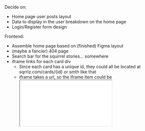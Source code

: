 Decide on:

-   Home page user posts layout
-   Data to display in the user breakdown on the home page
-   Login/Register form design

Frontend:

-   Assemble home page based on (finished) Figma layout
-   (maybe a fancier) 404 page
-   Search bar for the squirrel stories... somewhere
-   iframe links for each card div
    -   Since each card has a unique id, they could all be located at sqrrlz.com/cards/{id} or smth like that
    -   iframe takes a url, so the iframe item could be <iframe src='sqrrlz.com/cards/{id}' />
-   Adaptable CSS for different screen sizes

Server:

-   User accounts
-   Connect up/down voting to each individual card
-   Move squirrel census stories to database
-   Sort squirrel stories by topic
-   Ability to search through the stories by topics and/or story content

Presentation:

-   Take final result from poll and fill them out on the slides
-   Write about what the results say on the slides
-   Take pictures of final home page and put it on the final slides
-   Write about prototype proposal and how our product solves our problem
